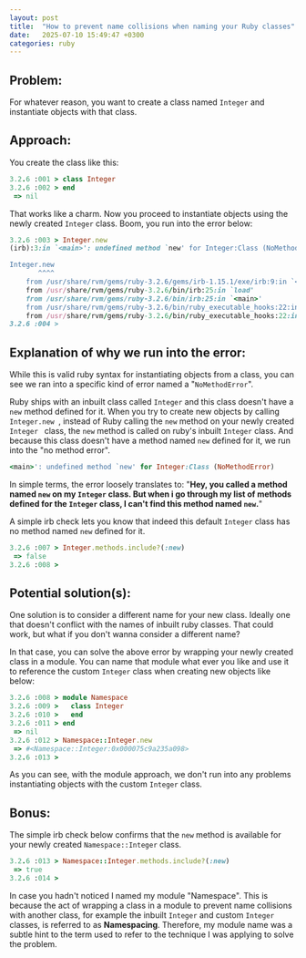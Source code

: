 ```yaml
---
layout: post
title:  "How to prevent name collisions when naming your Ruby classes"
date:   2025-07-10 15:49:47 +0300
categories: ruby
---
```


## Problem: 
For whatever reason, you want to create a class named ```Integer``` and instantiate objects with that class. 

## Approach:
You create the class like this:
```ruby
3.2.6 :001 > class Integer
3.2.6 :002 > end
 => nil 
```
That works like a charm. Now you proceed to instantiate objects using the newly created ```Integer``` class.
Boom, you run into the error below:
```ruby
3.2.6 :003 > Integer.new
(irb):3:in `<main>': undefined method `new' for Integer:Class (NoMethodError)

Integer.new
       ^^^^
	from /usr/share/rvm/gems/ruby-3.2.6/gems/irb-1.15.1/exe/irb:9:in `<top (required)>'
	from /usr/share/rvm/gems/ruby-3.2.6/bin/irb:25:in `load'
	from /usr/share/rvm/gems/ruby-3.2.6/bin/irb:25:in `<main>'
	from /usr/share/rvm/gems/ruby-3.2.6/bin/ruby_executable_hooks:22:in `eval'
	from /usr/share/rvm/gems/ruby-3.2.6/bin/ruby_executable_hooks:22:in `<main>'
3.2.6 :004 > 
```
## Explanation of why we run into the error:
While this is valid ruby syntax for instantiating objects from a class, you can see we ran into a specific kind of error named a "```NoMethodError```".

Ruby ships with an inbuilt class called ```Integer``` and this class doesn't have a ```new``` method defined for it. When you try to create new objects by calling ```Integer.new ```, instead of Ruby calling the ```new``` method on your newly created ```Integer ``` class, the ```new``` method is called on ruby's inbuilt ```Integer``` class. And because this class doesn't have a method named ```new``` defined for it, we run into the "no method error". 

```ruby
<main>': undefined method `new' for Integer:Class (NoMethodError)
```

In simple terms, the error loosely translates to: "**Hey, you called a method named ```new``` on my ```Integer``` class. But when i go through my list of methods defined for the ```Integer``` class, I can't find this method named ```new```.**"

A simple irb check lets you know that indeed this default ```Integer``` class has no method named ```new``` defined for it.
```ruby
3.2.6 :007 > Integer.methods.include?(:new)
 => false 
3.2.6 :008 > 
```
## Potential solution(s):
One solution is to consider a different name for your new class. Ideally one that doesn't conflict with the names of inbuilt ruby classes. That could work, but what if you don't wanna consider a different name?

In that case, you can solve the above error by wrapping your newly created class in a module. You can name that module what ever you like and use it to reference the custom ```Integer``` class when creating new objects like below:

```ruby
3.2.6 :008 > module Namespace
3.2.6 :009 >   class Integer
3.2.6 :010 >   end
3.2.6 :011 > end
 => nil 
3.2.6 :012 > Namespace::Integer.new
 => #<Namespace::Integer:0x000075c9a235a098> 
3.2.6 :013 > 
```
As you can see, with the module approach, we don't run into any problems instantiating objects with the custom ```Integer``` class.

## Bonus:
The simple irb check below confirms that the ```new``` method is available for your newly created ```Namespace::Integer``` class. 

```ruby
3.2.6 :013 > Namespace::Integer.methods.include?(:new)
 => true 
3.2.6 :014 > 
```
In case you hadn't noticed I named my module "Namespace". This is because the act of wrapping a class in a module to prevent name collisions with another class, for example the inbuilt ```Integer``` and custom ```Integer``` classes, is referred to as **Namespacing**. Therefore, my module name was a subtle hint to the term used to refer to the technique I was applying to solve the problem. 
